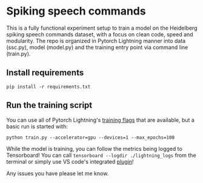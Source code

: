 # Spiking speech commands

This is a fully functional experiment setup to train a model on the Heidelberg spiking speech commands dataset, with a focus on clean code, speed and modularity. The repo is organized in Pytorch Lightning manner into data (ssc.py), model (model.py) and the training entry point via command line (train.py). 

## Install requirements 
```
pip install -r requirements.txt
```

## Run the training script
You can use all of Pytorch Lightning's [training flags](https://pytorch-lightning.readthedocs.io/en/stable/common/trainer.html#trainer-flags) that are available, but a basic run is started with:
```
python train.py --accelerator=gpu --devices=1 --max_epochs=100
```

While the model is training, you can follow the metrics being logged to Tensorboard! You can call `tensorboard --logdir ./lightning_logs` from the terminal or simply use VS code's integrated [plugin](https://code.visualstudio.com/docs/datascience/pytorch-support#_tensorboard-integration)!

Any issues you have please let me know.